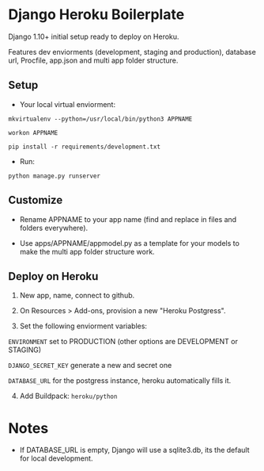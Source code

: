 # Django Heroku Boilerplate

Django 1.10+ initial setup ready to deploy on Heroku.

Features dev enviorments (development, staging and production), database url, Procfile, app.json and multi app folder structure.

## Setup

* Your local virtual enviorment:

`mkvirtualenv --python=/usr/local/bin/python3 APPNAME`

`workon APPNAME`

`pip install -r requirements/development.txt`

* Run:

`python manage.py runserver`

## Customize

* Rename APPNAME to your app name (find and replace in files and folders everywhere).

* Use apps/APPNAME/appmodel.py as a template for your models to make the multi app folder structure work.

## Deploy on Heroku

1. New app, name, connect to github.

2. On Resources > Add-ons, provision a new "Heroku Postgress".

3. Set the following enviorment variables:


`ENVIRONMENT` set to PRODUCTION (other options are DEVELOPMENT or STAGING)

`DJANGO_SECRET_KEY` generate a new and secret one

`DATABASE_URL` for the postgress instance, heroku automatically fills it.

4. Add Buildpack: `heroku/python`

# Notes

* If DATABASE_URL is empty, Django will use a sqlite3.db, its the default for local development.